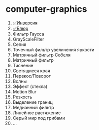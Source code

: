 # computer-graphics
1. [✅Инверсия](https://github.com/Namxobick/computer-graphics/blob/main/image_editor/filters_opencv/filters/point_filters/inversion)
2. [✅Блюр](https://github.com/Namxobick/computer-graphics/tree/main/image_editor/filters_opencv/filters/local_filters/arithmetic_mean)
3. Фильтр Гаусса
4. GrayScaleFilter
5. Сепия
6. Точечный фильтр увеличения яркости
7. Матричный фильтр Собеля
8. Матричный фильтр
9. Тиснение
10. Светящиеся края
11. Перекос/Поворот
12. Волны
13. Эффект (стекла)
14. Motion Blur
15. Резкость
16. Выделение границ
17. Медианный фильтр
18. Линейное растяжение
19. Серый мир под грибами
20. ...
